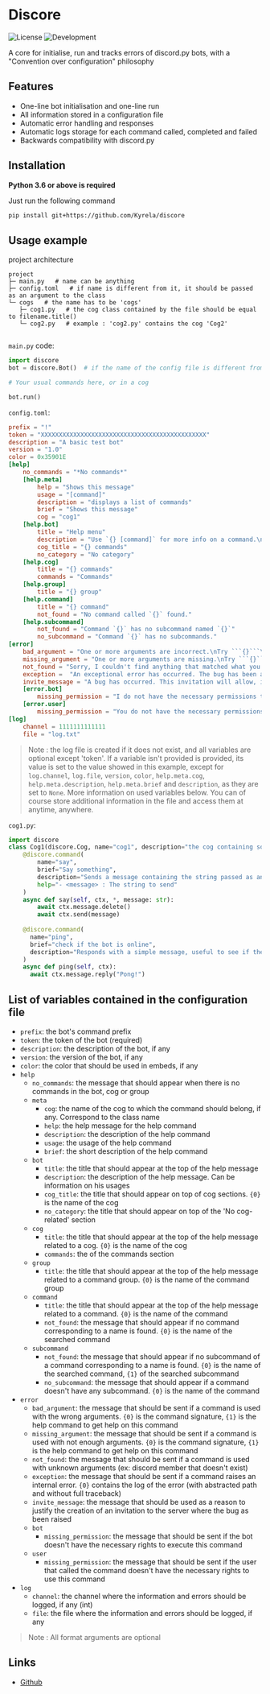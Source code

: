 # Discore

![License](https://img.shields.io/github/license/kyrela/discore)
![Development](https://img.shields.io/badge/Development%20Status-Production%2FBeta-orange)

A core for initialise, run and tracks errors of discord.py bots, with a "Convention over configuration" philosophy

## Features

- One-line bot initialisation and one-line run
- All information stored in a configuration file
- Automatic error handling and responses
- Automatic logs storage for each command called, completed and failed
- Backwards compatibility with discord.py

## Installation

**Python 3.6 or above is required**

Just run the following command
```bash
pip install git+https://github.com/Kyrela/discore
```

## Usage example

project architecture
```
project
├─ main.py   # name can be anything
├─ config.toml   # if name is different from it, it should be passed as an argument to the class
└─ cogs   # the name has to be 'cogs'
   ├─ cog1.py   # the cog class contained by the file should be equal to filename.title() 
   └─ cog2.py   # example : 'cog2.py' contains the cog 'Cog2'
 
```

`main.py` code:
```python
import discore
bot = discore.Bot()  # if the name of the config file is different from 'config.toml', it should be passed as an argument here. 

# Your usual commands here, or in a cog

bot.run()
```

`config.toml`:
```toml
prefix = "!"
token = "XXXXXXXXXXXXXXXXXXXXXXXXXXXXXXXXXXXXXXXXXXXXXX"
description = "A basic test bot"
version = "1.0"
color = 0x35901E
[help]
    no_commands = "*No commands*"
    [help.meta]
        help = "Shows this message"
        usage = "[command]"
        description = "displays a list of commands"
        brief = "Shows this message"
        cog = "cog1"
    [help.bot]
        title = "Help menu"
        description = "Use `{} [command]` for more info on a command.\nYou can also use `{} [category]` for more info on a category."
        cog_title = "{} commands"
        no_category = "No category"
    [help.cog]
        title = "{} commands"
        commands = "Commands"
    [help.group]
        title = "{} group"
    [help.command]
        title = "{} command"
        not_found = "No command called `{}` found."
    [help.subcommand]
        not_found = "Command `{}` has no subcommand named `{}`"
        no_subcommand = "Command `{}` has no subcommands."
[error]
    bad_argument = "One or more arguments are incorrect.\nTry ```{}```\nFor more information on usage, send```{}```"
    missing_argument = "One or more arguments are missing.\nTry ```{}```\nFor more information on usage, send```{}```"
    not_found = "Sorry, I couldn't find anything that matched what you indicated."
    exception =  "An exceptional error has occurred. The bug has been automatically reported, please be patient. Detail of the error :```{}```"
    invite_message = "A bug has occurred. This invitation will allow, if needed, the developer to access the server, to understand why the bug occurred. This invitation is limited to one use, grants only the status of temporary member, and lasts maximum 1 day."
    [error.bot]
        missing_permission = "I do not have the necessary permissions to perform this action (role not high enough or permission not granted)"
    [error.user]
        missing_permission = "You do not have the necessary permissions to perform this action (role not high enough or permission not granted)"
[log]
    channel = 1111111111111
    file = "log.txt"
```

> Note : the log file is created if it does not exist, and all variables are optional except 'token'.
> If a variable isn't provided is provided, its value is set to the value showed in this example, except for
> `log.channel`, `log.file`, `version`, `color`, `help.meta.cog`, `help.meta.description`, `help.meta.brief` and 
> `description`, as they are set to `None`. More information on used variables below.
> You can of course store additional information in the file and access them at anytime, anywhere.
> 
`cog1.py`:
```py
import discore
class Cog1(discore.Cog, name="cog1", description="the cog containing some commands"):
    @discore.command(
        name="say",
        brief="Say something",
        description="Sends a message containing the string passed as an argument, and deletes the original message.",
        help="- <message> : The string to send"
    )
    async def say(self, ctx, *, message: str):
        await ctx.message.delete()
        await ctx.send(message)
    
    @discore.command(
      name="ping",
      brief="check if the bot is online",
      description="Responds with a simple message, useful to see if the bot is online"
    )
    async def ping(self, ctx):
      await ctx.message.reply("Pong!")
```

## List of variables contained in the configuration file

- `prefix`: the bot's command prefix
- `token`: the token of the bot (required)
- `description`: the description of the bot, if any
- `version`: the version of the bot, if any
- `color`: the color that should be used in embeds, if any
- `help`
  - `no_commands`: the message that should appear when there is no commands in the bot, cog or group
  - `meta`
    - `cog`: the name of the cog to which the command should belong, if any. Correspond to the class name
    - `help`: the help message for the help command
    - `description`: the description of the help command
    - `usage`: the usage of the help command
    - `brief`: the short description of the help command
  - `bot`
    - `title`: the title that should appear at the top of the help message
    - `description`: the description of the help message. Can be information on his usages
    - `cog_title`: the title that should appear on top of cog sections. `{0}` is the name of the cog
    - `no_category`: the title that should appear on top of the 'No cog-related' section
  - `cog`
    - `title`: the title that should appear at the top of the help message related to a cog. `{0}` is the name of the 
      cog
    - `commands`: the of the commands section
  - `group`
    - `title`: the title that should appear at the top of the help message related to a command group. `{0}` is the
      name of the command group
  - `command`
    - `title`: the title that should appear at the top of the help message related to a command. `{0}` is the name
      of the command
    - `not_found`: the message that should appear if no command corresponding to a name is found. `{0}` is the name
      of the searched command
  - `subcommand`
    - `not_found`: the message that should appear if no subcommand of a command corresponding to a name is found.
      `{0}` is the name of the searched command, `{1}` of the searched subcommand
    - `no_subcommand`: the message that should appear if a command doesn't have any subcommand.
    `{0}` is the name of the command
- `error`
  - `bad_argument`: the message that should be sent if a command is used with the wrong arguments. `{0}` is the
    command signature, `{1}` is the help command to get help on this command
  - `missing_argument`: the message that should be sent if a command is used with not enough arguments. `{0}` is the
    command signature, `{1}` is the help command to get help on this command
  - `not_found`: the message that should be sent if a command is used with unknown arguments (ex: discord member that
    doesn't exist)
  - `exception`: the message that should be sent if a command raises an internal error. `{0}` contains the log of the
    error (with abstracted path and without full traceback)
  - `invite_message`: the message that should be used as a reason to justify the creation of an invitation to the
    server where the bug as been raised
  - `bot`
    - `missing_permission`: the message that should be sent if the bot doesn't have the necessary rights to execute
      this command
  - `user`
    - `missing_permission`: the message that should be sent if the user that called the command doesn't have the
      necessary rights to use this command
- `log`
  - `channel`: the channel where the information and errors should be logged, if any (int)
  - `file`: the file where the information and errors should be logged, if any

> Note : All format arguments are optional

## Links

- [Github](https://github.com/Kyrela/discore)